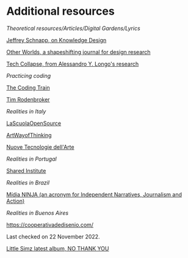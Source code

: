 # Additional resources

_Theoretical resources/Articles/Digital Gardens/Lyrics_

[Jeffrey Schnapp, on Knowledge Design](https://jeffreyschnapp.com/wp-content/uploads/2011/06/HH_lectures_Schnapp_01.pdf)

[Other Worlds, a shapeshifting journal for design research](https://buttondown.email/otherworlds)

[Tech Collapse, from Alessandro Y. Longo's research](https://reincantamento.xyz/Tech-Collapse)



_Practicing coding_

[The Coding Train](https://thecodingtrain.com/)

[Tim Rodenbroker](https://timrodenbroeker.de/)


_Realities in Italy_

[LaScuolaOpenSource](https://www.lascuolaopensource.xyz/en/manifesto)

[ArtWayofThinking](https://www.artway.info/)

[Nuove Tecnologie dell'Arte](https://www.nuovetecnologiedellarte.it/)

_Realities in Portugal_

[Shared Institute](https://shared.institute/design-systems/)

_Realities in Brazil_

[Mídia NINJA (an acronym for Independent Narratives, Journalism and Action)](https://midianinja.org/quem-somos/)

_Realities in Buenos Aires_

https://cooperativadedisenio.com/

Last checked on 22 November 2022.

[Little Simz latest album, NO THANK YOU](https://open.spotify.com/album/57263zG8Md6XZ9lBUPPYCm?si=42NJQQWCQsuJRC1KHtSFYg)
